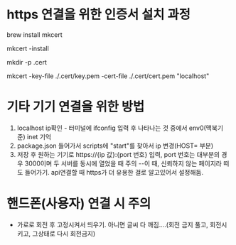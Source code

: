 # https 연결을 위한 인증서 설치 과정

brew install mkcert

mkcert -install

mkdir -p .cert

mkcert -key-file ./.cert/key.pem -cert-file ./.cert/cert.pem "localhost"

# 기타 기기 연결을 위한 방법

1. localhost ip확인 - 터미널에 ifconfig 입력 후 나타나는 것 중에서 env0(맥북기준) inet 기억
2. package.json 들어가서 scripts에 "start"를 찾아서 ip 변경(HOST= 부분)
3. 저장 후 원하는 기기로 https://{ip 값}:{port 번호} 입력, port 번호는 대부분의 경우 3000이며 두 서버를 동시에 열었을 때 주의
   --이 때, 신뢰하지 않는 페이지라 떠도 들어가기. api연결할 때 https가 더 유용한 걸로 알고있어서 설정해둠.

# 핸드폰(사용자) 연결 시 주의

- 가로로 회전 후 고정시켜서 띄우기. 아니면 글씨 다 깨짐....(회전 금지 풀고, 회전시키고, 그상태로 다시 회전금지)
